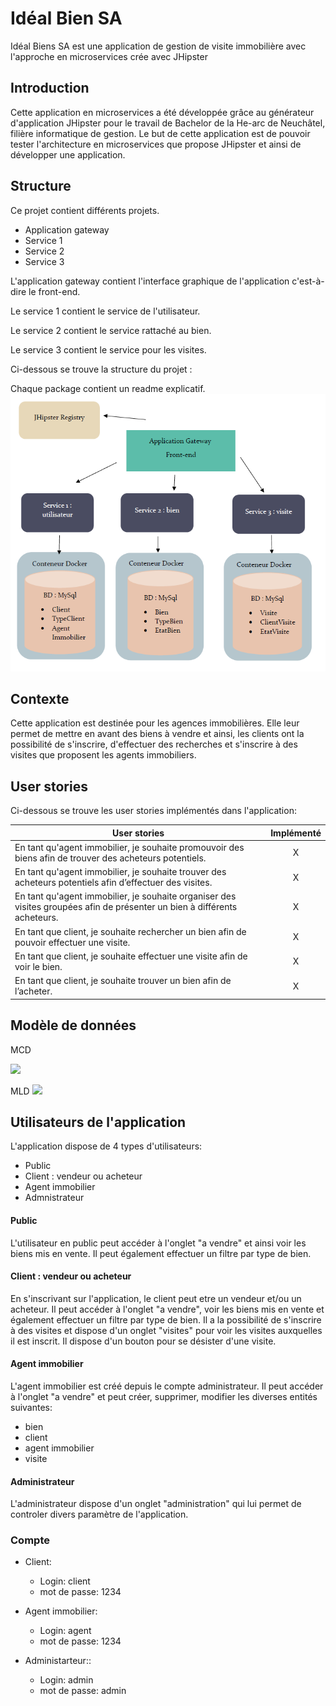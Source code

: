 # Idéal Bien SA
Idéal Biens SA est une application de gestion de visite immobilière avec l'approche en microservices crée avec JHipster

## Introduction
Cette application en microservices a été développée grâce au générateur d'application JHipster pour le travail de Bachelor de la He-arc de Neuchâtel, filière informatique de gestion. Le but de cette application est de pouvoir tester l'architecture en microservices que propose JHipster et ainsi de développer une application.

## Structure
Ce projet contient différents projets.
- Application gateway
- Service 1
- Service 2
- Service 3

L'application gateway contient l'interface graphique de l'application c'est-à-dire le front-end.

Le service 1 contient le service de l'utilisateur.

Le service 2 contient le service rattaché au bien.

Le service 3 contient le service pour les visites.

Ci-dessous se trouve la structure du projet :

Chaque package contient un readme explicatif.
![](https://github.com/x-xira25-x/ProjetJhipsterMicroservices/blob/master/structure.PNG)

## Contexte
Cette application est destinée pour les agences immobilières. Elle leur permet de mettre en avant des biens à vendre et ainsi, les clients ont la possibilité de s'inscrire, d'effectuer des recherches et s'inscrire à des visites que proposent les agents immobiliers.

## User stories
Ci-dessous se trouve les user stories implémentés dans l'application:

| User stories  | Implémenté    | 
| ------------- |:-------------:| 
| En tant qu'agent immobilier, je souhaite promouvoir des biens afin de trouver des acheteurs potentiels.      | X | 
| En tant qu'agent immobilier, je souhaite trouver des acheteurs potentiels afin d’effectuer des visites.    | X     |   
| En tant qu'agent immobilier, je souhaite organiser des visites groupées afin de présenter un bien à différents acheteurs. |X      |   
| En tant que client, je souhaite rechercher un bien afin de pouvoir effectuer une visite.|X      | 
| En tant que client, je souhaite effectuer une visite afin de voir le bien. |X |
| En tant que client, je souhaite trouver un bien afin de l’acheter.| X|

## Modèle de données
MCD

![](https://github.com/x-xira25-x/JhipsterMonoMySql/blob/master/ModeleDonnees/MCD2.PNG)

MLD
![](https://github.com/x-xira25-x/JhipsterMonoMySql/blob/master/ModeleDonnees/MLD2.PNG)

## Utilisateurs de l'application
L'application dispose de 4 types d'utilisateurs:

- Public
- Client : vendeur ou acheteur
- Agent immobilier
- Admnistrateur

#### Public
L'utilisateur en public peut accéder à l'onglet "a vendre" et ainsi voir les biens mis en vente. Il peut également effectuer un filtre par type de bien.

#### Client : vendeur ou acheteur
En s'inscrivant sur l'application, le client peut etre un vendeur et/ou un acheteur. Il peut accéder à l'onglet "a vendre", voir les biens mis en vente et également effectuer un filtre par type de bien. Il a la possibilité de s'inscrire à des visites et dispose d'un onglet "visites" pour voir les visites auxquelles il est inscrit. Il dispose d'un bouton pour se désister d'une visite.


#### Agent immobilier
L'agent immobilier est créé depuis le compte administrateur. Il peut accéder à l'onglet "a vendre" et peut créer, supprimer, modifier les diverses entités suivantes:
- bien
- client
- agent immobilier
- visite

#### Administrateur
L'administrateur dispose d'un onglet "administration" qui lui permet de controler divers paramètre de l'application.

### Compte

<ul>
    <li>Client:</li>
    <ul>
        <li>Login: client</li>
        <li>mot de passe: 1234</li>
    </ul>
</ul>
<ul>
    <li>Agent immobilier:</li>
    <ul>
        <li>Login: agent </li>
        <li>mot de passe: 1234</li>
    </ul>
</ul>
<ul>
    <li>Administarteur::</li>
    <ul>
        <li>Login: admin</li>
        <li>mot de passe: admin</li>
    </ul>
</ul>

